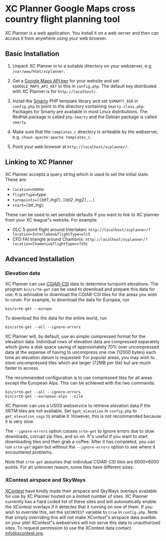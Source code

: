 XC Planner Google Maps cross country flight planning tool
=========================================================

XC Planner is a web application.  You install it on a web server and then can access it from anywhere using your web browser.


Basic Installation
------------------

1. Unpack XC Planner in to a suitable directory on your webserver, e.g. `/var/www/html/xcplanner`.

2. Get a [Google Maps API key](http://code.google.com/apis/maps/signup.html) for your website and set `$GOOGLE_MAPS_API_KEY` to this in `config.php`.  The default key distributed with XC Planner is for `http://localhost/`.

3. Install the [Smarty](http://www.smarty.net/) PHP template library and set `$SMARTY_DIR` in `config.php` to point to the directory containing `Smarty.class.php`.  Packages for Smarty are available in most Linux distributions. The RedHat package is called `php-Smarty` and the Debian package is called `smarty`.

4. Make sure that the `templates_c` directory is writeable by the webserver, e.g. `chown apache:apache templates_c`.

5. Point your web browser at `http://localhost/xcplanner/`.


Linking to XC Planner
---------------------

XC Planner accepts a query string which is used to set the initial state.  These are:

* `location=`_name_
* `flightType=`_type_
* `turnpoints=[[`_lat1_`,`_lng1_`],[`_lat2_`,`_lng2_`],`...`]`
* `start=[`_lat_`,`_lng_`]`

These can be used to set sensible defaults if you want to link to XC planner from your XC league&quot;s website.  For example:

* OLC 5-point flight around Interlaken: `http://localhost/xcplanner/?location=Interlaken&flightType=olc5`
* CFD FAI triangle around Chamonix: `http://localhost/xcplanner/?location=Chamonix&flightType=cfd3c`


Advanced Installation
---------------------

### Elevation data ###

XC Planner can use [CGIAR-CSI](http://srtm.csi.cgiar.org/) data to determine turnpoint elevations.  The program `bin/srtm-get` can be used to download and prepare this data for use.  It is advisable to download the CGIAR-CSI tiles for the areas you wish to cover. For example, to download the data for Europea, run

	bin/srtm-get --europe

To download the the data for the entire world, run

	bin/srtm-get --all --ignore-errors

XC Planner will, by default, use an simple compressed format for the elevation data.  Individual rows of elevation data are compressed separately which gives a disk space saving of approximately 70% over uncompressed data at the expense of having to uncompress one row (12000 bytes) each time an elevation datum is requested.  For popular areas, you may wish to store uncompressed tiles which are larger (72MB per tile) but are much faster to access.

The recommended configuration is to use compressed tiles for all areas except the European Alps.  This can be achieved with the two commands:

	bin/srtm-get --all --ignore-errors
	bin/srtm-get --european-alps --tile

XC Planner can use a USGS webservice to retrieve elevation data if the SRTM tiles are not available.  Set `$get_elevation` in `config.php` to `get_elevation_usgs` to enable it.  However, this is not recommended because it is very slow.

The `--ignore-errors` option causes `srtm-get` to ignore errors due to slow downloads, corrupt zip files, and so on.  It&quot;s useful if you want to start downloading tiles and then grab a coffee.  After it has completed, you can run `srtm-get` again but without the `--ignore-errors` option to see where it encountered problems.

Note that `srtm-get` assumes that individual CGIAR-CSI tiles are 6000&times;6000 points.  For an unknown reason, some tiles have different sizes.

### XContest airspace and SkyWays ###

[XContest](http://www.xcontest.org/) have kindly made their airspace and SkyWays overlays available for use by XC Planner hosted on a limited number of sites.  XC Planner currently has a hard coded list of these sites and will automatically enable the XContest overlays if it detectes that it running on one of them.  If you wish to override this, set the `$XCONTEST` variable to `true` in `config.php`.  Note that simply overriding this will not make XContest&quot;s airspace data availble on your site!  XContest&quot;s webservers will not serve this data to unauthorized sites. To request permission to use the XContest data contact info@xcontest.org.
